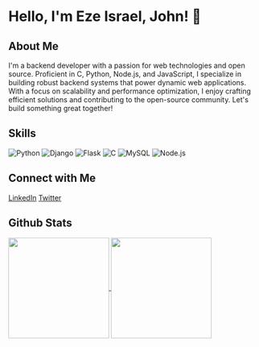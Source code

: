 # Hello, I'm Eze Israel, John! 👋

## About Me
I'm a backend developer with a passion for web technologies and open source. Proficient in C, Python, Node.js, and JavaScript, I specialize in building robust backend systems that power dynamic web applications. With a focus on scalability and performance optimization, I enjoy crafting efficient solutions and contributing to the open-source community. Let's build something great together!

## Skills
![Python](https://img.shields.io/badge/Python-3776AB?style=for-the-badge&logo=python&logoColor=white)
![Django](https://img.shields.io/badge/Django-092E20?style=for-the-badge&logo=django&logoColor=white)
![Flask](https://img.shields.io/badge/Flask-000000?style=for-the-badge&logo=flask&logoColor=white)
![C](https://img.shields.io/badge/C-A8B9CC?style=for-the-badge&logo=c&logoColor=white)
![MySQL](https://img.shields.io/badge/MySQL-4479A1?style=for-the-badge&logo=mysql&logoColor=white)
![Node.js](https://img.shields.io/badge/Node.js-339933?style=for-the-badge&logo=nodedotjs&logoColor=white)



## Connect with Me
[LinkedIn](https://www.linkedin.com/in/ezeisraeljohn)
[Twitter](https://twitter.com/ezeisraeljohn)

## Github Stats
<a href="https://github.com/ezeisraeljohn/github-readme-stats">
  <img height=200 align="center" src="https://github-readme-stats.vercel.app/api?username=ezeisraeljohn" />
</a>
<a href="https://github.com/ezeisraeljohn/convoychat">
  <img height=200 align="center" src="https://github-readme-stats.vercel.app/api/top-langs?username=ezeisraeljohn&layout=compact&langs_count=8&card_width=320" />
</a>



